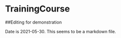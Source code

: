 # TrainingCourse

##Editing for demonstration

Date is 2021-05-30.
This seems to be a markdown file.
